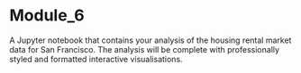 # Module_6
A Jupyter notebook that contains your analysis of the housing rental market data for San Francisco. The analysis will be complete with professionally styled and formatted interactive visualisations.
